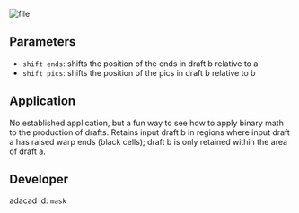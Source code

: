 

![file](./img/mask.png)

## Parameters
- `shift ends`: shifts the position of the ends in draft b relative to a
- `shift pics`: shifts the position of the pics in draft b relative to b

## Application
No established application, but a fun way to see how to apply binary math to the production of drafts. Retains input draft b in regions where input draft a has raised warp ends (black cells); draft b is only retained within the area of draft a.

## Developer
adacad id: `mask`

